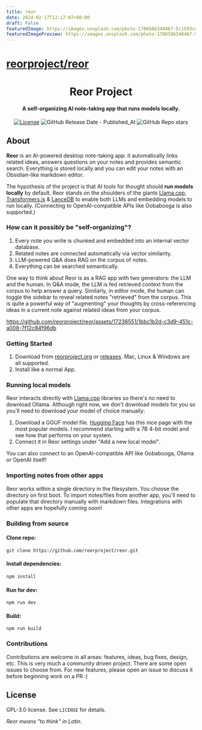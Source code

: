 ```yaml
---
title: reor
date: 2024-02-17T12:17:07+08:00
draft: False
featuredImage: https://images.unsplash.com/photo-1706586348467-5c1593cd0aad?ixid=M3w0NjAwMjJ8MHwxfHJhbmRvbXx8fHx8fHx8fDE3MDgxNDMzODB8&ixlib=rb-4.0.3
featuredImagePreview: https://images.unsplash.com/photo-1706586348467-5c1593cd0aad?ixid=M3w0NjAwMjJ8MHwxfHJhbmRvbXx8fHx8fHx8fDE3MDgxNDMzODB8&ixlib=rb-4.0.3
---
```


# [reorproject/reor](https://github.com/reorproject/reor)

<h1 align="center">Reor Project</h1>
<!-- <p align="center">
    <img src="logo_or_graphic_representation.png" alt="Reor Logo">
</p> -->

<h4 align="center">
A self-organizing AI note-taking app that runs models locally.</h4>

<p align="center">
    <a href="LICENSE"><img alt="License" src="https://img.shields.io/badge/license-GPLv3-blue.svg"></a>
<img alt="GitHub Release Date - Published_At" src="https://img.shields.io/github/release-date/reorproject/reor">
    <img alt="GitHub Repo stars" src="https://img.shields.io/github/stars/reorproject/reor">

</p>


## About
**Reor** is an AI-powered desktop note-taking app: it automatically links related ideas, answers questions on your notes and provides semantic search. Everything is stored locally and you can edit your notes with an Obsidian-like markdown editor. 

The hypothesis of the project is that AI tools for thought should **run models locally** by default. Reor stands on the shoulders of the giants [Llama.cpp](https://github.com/ggerganov/llama.cpp), [Transformers.js](https://github.com/xenova/transformers.js) & [LanceDB](https://github.com/lancedb/lancedb) to enable both LLMs and embedding models to run locally. (Connecting to OpenAI-compatible APIs like Oobabooga is also supported.)

### How can it possibly be "self-organizing"?

1.  Every note you write is chunked and embedded into an internal vector database.
2.  Related notes are connected automatically via vector similarity.
3.  LLM-powered Q&A does RAG on the corpus of notes.
4.  Everything can be searched semantically.

One way to think about Reor is as a RAG app with two generators: the LLM and the human. In Q&A mode, the LLM is fed retrieved context from the corpus to help answer a query. Similarly, in editor mode, the human can toggle the sidebar to reveal related notes "retrieved" from the corpus. This is quite a powerful way of "augmenting" your thoughts by cross-referencing ideas in a current note against related ideas from your corpus.

https://github.com/reorproject/reor/assets/17236551/1bbc1b2d-c3d9-451c-a008-7f12c84f96db


  
### Getting Started
1. Download from [reorproject.org](https://reorproject.org) or [releases](https://github.com/reorproject/reor/releases). Mac, Linux & Windows are all supported.
2. Install like a normal App.


### Running local models
Reor interacts directly with [Llama.cpp](https://github.com/ggerganov/llama.cpp) libraries so there's no need to download Ollama. Although right now, we don't download models for you so you'll need to download your model of choice manually:
1. Download a GGUF model file. [Hugging Face](https://huggingface.co/models?sort=downloads&search=gguf) has this nice page with the most popular models. I recommend starting with a 7B 4-bit model and see how that performs on your system.
2. Connect it in Reor settings under "Add a new local model".

You can also connect to an OpenAI-compatible API like Oobabooga, Ollama or OpenAI itself!

### Importing notes from other apps
Reor works within a single directory in the filesystem. You choose the directory on first boot.
To import notes/files from another app, you'll need to populate that directory manually with markdown files. Integrations with other apps are hopefully coming soon!


### Building from source
#### Clone repo:
```
git clone https://github.com/reorproject/reor.git
```
#### Install dependencies:
```
npm install
```
#### Run for dev:
```
npm run dev
```
#### Build:
```
npm run build
```

### Contributions
Contributions are welcome in all areas: features, ideas, bug fixes, design, etc. This is very much a community driven project. There are some open issues to choose from. For new features, please open an issue to discuss it before beginning work on a PR :)

## License
GPL-3.0 license. See `LICENSE` for details.

*Reor means "to think" in Latin.*
